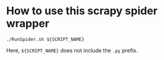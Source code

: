 # How to use this scrapy spider wrapper

`./RunSpider.sh ${SCRIPT_NAME}`

Here, `${SCRIPT_NAME}` does not include the `.py` prefix.
